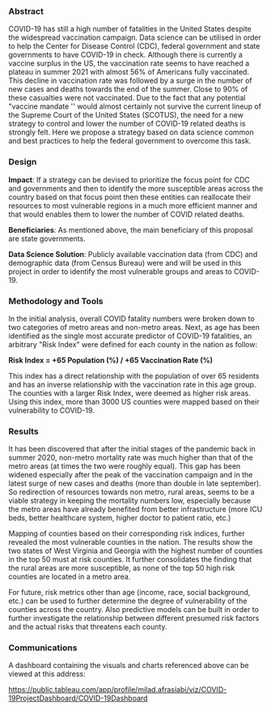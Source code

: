 ### Abstract

COVID-19 has still a high number of fatalities in the United States despite the widespread vaccination campaign. Data science can be utilised in order to help the Center for Disease Control (CDC), federal government and state governments to have COVID-19 in check. Although there is currently a vaccine surplus in the US, the vaccination rate seems to have reached a plateau in summer 2021 with almost 56% of Americans fully vaccinated. This decline in vaccination rate was followed by a surge in the number of new cases and deaths towards the end of the summer. Close to 90% of these casualties were not vaccinated. Due to the fact that any potential "vaccine mandate '' would almost certainly not survive the current lineup of the Supreme Court of the United States (SCOTUS), the need for a new  strategy to control and lower the number of COVID-19 related deaths is strongly felt. Here we propose a strategy based on data science common and best practices to help the federal government to overcome this task.

### Design

__Impact__: If a strategy can be devised to prioritize the focus point for CDC and governments and then to identify the more susceptible areas across the country based on that focus point then these entities can reallocate their resources to most vulnerable regions in a much more efficient manner and that would enables them to lower the number of COVID related deaths.

__Beneficiaries__: As mentioned above, the main beneficiary of this proposal are state governments.

__Data Science Solution__: Publicly available vaccination data (from CDC) and demographic data (from Census Bureau) were and will be used in this project in order to identify the most vulnerable groups and areas to COVID-19.

### Methodology and Tools

In the initial analysis, overall COVID fatality numbers were broken down to two categories of metro areas and non-metro areas. Next, as age has been identified as the single most accurate predictor of COVID-19 fatalities, an arbitrary "Risk Index" were defined for each county in the nation as follow:

__Risk Index = +65 Population (%) / +65 Vaccination Rate (%)__

This index has a direct relationship with the population of over 65 residents and has an inverse relationship with the vaccination rate in this age group. The counties with a larger Risk Index, were deemed as higher risk areas. Using this index, more than 3000 US counties were mapped based on their vulnerability to COVID-19.

### Results

It has been discovered that after the initial stages of the pandemic back in summer 2020, non-metro mortality rate was much higher than that of the metro areas (at times the two were roughly equal). This gap has been widened especially after the peak of the vaccination campaign and in the latest surge of new cases and deaths (more than double in late september). So redirection of resources towards non metro, rural areas, seems to be a viable strategy in keeping the mortality numbers low, especially because the metro areas have already benefited from better infrastructure (more ICU beds, better healthcare system, higher doctor to patient ratio, etc.)

Mapping of counties based on their corresponding risk indices, further revealed the most vulnerable counties in the nation. The results show the two states of West Virginia and Georgia with the highest number of counties in the top 50 must at risk counties. It further consolidates the finding that the rural areas are more susceptible, as none of the top 50 high risk counties are located in a metro area.

For future, risk metrics other than age (income, race, social background, etc.) can be used to further determine the degree of vulnerability of the counties across the country. Also predictive models can be built in order to further investigate the relationship between different presumed risk factors and the actual risks that threatens each county. 

### Communications

A dashboard containing the visuals and charts referenced above can be viewed at this address:

https://public.tableau.com/app/profile/milad.afrasiabi/viz/COVID-19ProjectDashboard/COVID-19Dashboard
